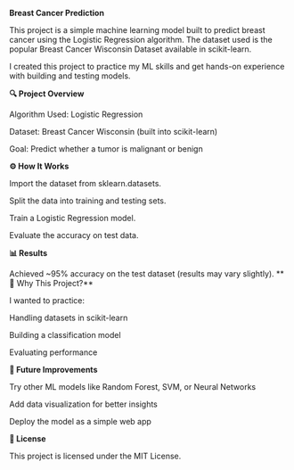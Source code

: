 **Breast Cancer Prediction**

This project is a simple machine learning model built to predict breast cancer using the Logistic Regression algorithm. The dataset used is the popular Breast Cancer Wisconsin Dataset available in scikit-learn.

I created this project to practice my ML skills and get hands-on experience with building and testing models.


**🔍 Project Overview**

Algorithm Used: Logistic Regression

Dataset: Breast Cancer Wisconsin (built into scikit-learn)

Goal: Predict whether a tumor is malignant or benign

**⚙️ How It Works**

Import the dataset from sklearn.datasets.

Split the data into training and testing sets.

Train a Logistic Regression model.

Evaluate the accuracy on test data.

**📊 Results**

Achieved ~95% accuracy on the test dataset (results may vary slightly).
**
🚀 Why This Project?**

I wanted to practice:

Handling datasets in scikit-learn

Building a classification model

Evaluating performance

**📌 Future Improvements**

Try other ML models like Random Forest, SVM, or Neural Networks

Add data visualization for better insights

Deploy the model as a simple web app

**📜 License**

This project is licensed under the MIT License.
